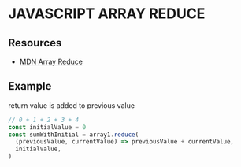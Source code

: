 # JAVASCRIPT ARRAY REDUCE

## Resources

- [MDN Array Reduce](https://developer.mozilla.org/en-US/docs/Web/JavaScript/Reference/Global_Objects/Array/reduce)

## Example

return value is added to previous value

```javascript
// 0 + 1 + 2 + 3 + 4
const initialValue = 0
const sumWithInitial = array1.reduce(
  (previousValue, currentValue) => previousValue + currentValue,
  initialValue,
)
```
